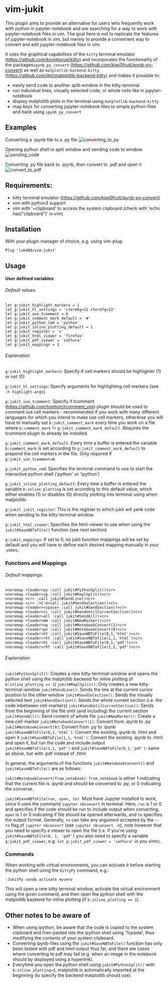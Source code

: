 # vim-jukit

This plugin aims to provide an alternative for users who frequently work with python in jupyter-notebook and are searching for a way to work with jupyter-notebook files in vim. The goal here is not to replicate the features of jupyter-notebook in vim, but merely to provide a convenient way to convert and edit jupyter-notebook files in vim. 

It uses the graphical capabilities of the `kitty` terminal emulator (https://github.com/kovidgoyal/kitty) and incorporates the functionality of the packages`ipynb_py_convert` (https://github.com/kiwi0fruit/ipynb-py-convert) as well as `matplotlib-backend-kitty` (https://github.com/jktr/matplotlib-backend-kitty) and makes it possible to:
* easily send code to another split-window in the kitty-terminal 
* run individual lines, visually selected code, or whole cells like in jupyter-notebook
* display matplotlib plots in the terminal using `matplotlib-backend-kitty` 
* map keys for converting jupyter-notebook files to simple python-files and back using `ipynb_py_convert`

## Examples

Converting a .ipynb file to a .py file
![converting_to_py](https://user-images.githubusercontent.com/57172028/113363801-26a6d080-9352-11eb-9a1e-b32bbb59b707.gif)


Opening python shell in split window and sending code to window
![sending_code](https://user-images.githubusercontent.com/57172028/113363862-535ae800-9352-11eb-8061-12bb53513c9f.gif)


Converting .py file back to .ipynb, then convert to .pdf and open it
![convert_to_pdf](https://user-images.githubusercontent.com/57172028/113363912-7e453c00-9352-11eb-87dd-23dfe3590e02.gif)


## Requirements:

* kitty terminal emulator (https://github.com/kiwi0fruit/ipynb-py-convert)
* vim with python3 support
* vim with '+clipboard' to access the system clipboard (check with 'echo has("clipboard")' in vim)

## Installation

With your plugin manager of choice, e.g. using vim-plug:

```
Plug 'luk400/vim-jukit' 
```

## Usage

#### User defined variables

###### Default values
```
let g:jukit_highlight_markers = 1
let g:jukit_hl_settings = 'ctermbg=22 ctermfg=22'
let g:jukit_use_tcomment = 0
let g:jukit_comment_mark_default = '#'
let g:jukit_python_cmd = 'python'
let g:jukit_inline_plotting_default = 1
let g:jukit_register = 'x'
let g:jukit_html_viewer = 'firefox'
let g:jukit_pdf_viewer = 'zathura'
let g:jukit_mappings = 1
```

###### Explanation
`g:jukit_highlight_markers`: Specify if cell markers should be highlighter (1) or not (0)

`g:jukit_hl_settings`: Specify arguments for highlighting cell markers (see `:h highlight-args`)

`g:jukit_use_tcomment`: Specify if tcomment (https://github.com/tomtom/tcomment_vim) plugin should be used to comment out cell markers - recommended if you work with many different languages for which you intend to make use cell markers, otherwise you will have to manually set `b:jukit_comment_mark` every time you work on a file where `b:comment_mark` != `g:jukit_comment_mark_default`. Requires the tcomment plugin to already be installed.

`g:jukit_comment_mark_default`: Every time a buffer is entered the variable `b:comment_mark` is set according to `g:jukit_comment_mark_default` to prepend the cell markers in the file. Only required if `g:jukit_use_tcomment=0`.

`g:jukit_python_cmd`: Specifies the terminal command to use to start the interactive python shell ('python' or 'ipython')

`g:jukit_inline_plotting_default`: Every time a buffer is entered the variable `b:inline_plotting` is set according to this default value, which either enables (1) or disables (0) directly plotting into terminal using when matplotlib.

`g:jukit_jukit_register`: This is the register to which jukit will yank code when sending to the kitty-terminal window.

`g:jukit_html_viewer`: Specifies the html-viewer to use when using the `jukit#SaveNBToFile()` function (see next section)

`g:jukit_mappings`: If set to 0, no jukit function mappings will be set by default and you will have to define each desired mapping manually in your .vimrc.

### Functions and Mappings

###### Default mappings
```
nnoremap <leader>py :call jukit#PythonSplit()<cr>
nnoremap <leader>sp :call jukit#ReplSplit()<cr>
nnoremap <cr> :call jukit#SendLine()<cr>
vnoremap <cr> :<C-U>call jukit#SendSelection()<cr>
nnoremap <leader><space> :call jukit#SendSection()<cr>
nnoremap <leader>cc :call jukit#SendUntilCurrentSection()<cr>
nnoremap <leader>all :call jukit#SendAll()<cr>
nnoremap <leader>mm :call jukit#NewMarker()<cr>
nnoremap <leader>np :call jukit#NotebookConvert(1)<cr>
nnoremap <leader>pn :call jukit#NotebookConvert(0)<cr>
nnoremap <leader>ht :call jukit#SaveNBToFile(0,1,'html')<cr>
nnoremap <leader>rht :call jukit#SaveNBToFile(1,1,'html')<cr>
nnoremap <leader>ht :call jukit#SaveNBToFile(0,1,'pdf')<cr>
nnoremap <leader>rht :call jukit#SaveNBToFile(1,1,'pdf')<cr>
```

###### Explanation
`jukit#PythonSplit()`: Creates a new kitty-terminal-window and opens the python shell using the matplotlib backend for inline plotting (if `b:inline_plotting == 1`)
`jukit#ReplSplit()`: Only creates a new kitty-terminal-window
`jukit#SendLine()`: Sends the line at the current cursor position to the other window
`jukit#SendSelection()`: Sends the visually selected text
`jukit#SendSection()`: Sends the whole current section (i.e. the code inbetween cell-markers)
`jukit#SendUntilCurrentSection()`: Sends from the beginning of the file until (and including) the current section
`jukit#SendAll()`: Send content of whole file
`jukit#NewMarker()`: Create a new cell-marker
`jukit#NotebookConvert(1)`: Convert from .ipynb to .py
`jukit#NotebookConvert(0)`: Convert from .py to .ipynb
`jukit#SaveNBToFile(0,1,'html')`: Convert the existing .ipynb to .html and open it
`jukit#SaveNBToFile(1,1,'html')`: Convert the existing .ipynb to .html and open it, but run the code and include output
`jukit#SaveNBToFile(1,1,'pdf')` and `jukit#SaveNBToFile(0,1,'pdf')`: same as above, but with .pdf instead of .html

In general, the arguments of the functions `jukit#NotebookConvert()` and `jukit#SaveNBToFile()` are as follows:

`jukit#NotebookConvert(from_notebook)`: `from_notebook` is either 1 indicating that the current file is .ipynb and should be converted to .py, or 0 indicating the converse.

`jukit#SaveNBToFile(run, open, to)`: Must have Jupyter installed to work, since it uses the command `jupyter nbconvert` in terminal. Here, `run` is 1 or 0 and specifies if the code should be run to include output when converting, `open` is 1 or 0 indicating if file should be opened afterwards, and `to` specifies the output format. Generally, `to` can take any argument accepted by the `--to` flag of `jupyter nbconvert` (see `jupyter nbconvert -h`), note however that you need to specify a viewer to open the file (i.e. if you're using `jukit#SaveNBToFile(0, 1, 'pdf')` you also need to specify a variable `g:jukit_pdf_viewer`, e.g. `let g:jukit_pdf_viewer = 'zathura'` in you vimrc.


### Commands

When working with virtual environments, you can activate it before starting the python shell using the `KittyPy` command, e.g.:


```
:JukitPy conda activate myvenv
```

This will open a new kitty terminal window, activate the virtual environment using the given command, and then open the python shell with the matplotlib backend for inline plotting (if `b:inline_plotting == 1`).

## Other notes to be aware of

* When using ipython, be aware that the code is copied to the system clipboard and then pasted into the ipython shell using '%paste', thus modifying the contents of your system clipboard. 
* Converting ipynb-files using the `jukit#SaveNBToFile()` function has only been tested with pdf and html output thus far, and there are cases where converting to pdf may fail (e.g. when an image in the notebook should by displayed using a hyperlink).
* Everytime you open the python shell using `jukit#PythonSplit()` with `b:inline_plotting=1`, matplotlib is automatically imported at the beginning (to specify the backend matplotlib should use).

